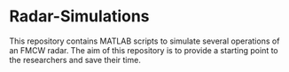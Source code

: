 # Radar-Simulations
This repository contains MATLAB scripts to simulate several operations of an FMCW radar. 
The aim of this repository is to provide a starting point to the researchers and save their time.
